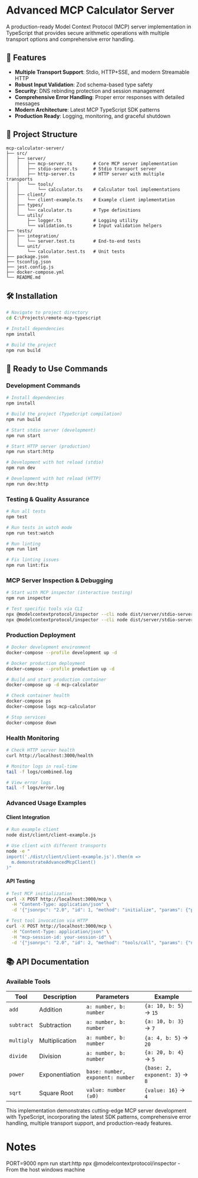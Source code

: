 # Advanced MCP Calculator Server

A production-ready Model Context Protocol (MCP) server implementation in TypeScript that provides secure arithmetic operations with multiple transport options and comprehensive error handling.

## 🚀 Features

- **Multiple Transport Support**: Stdio, HTTP+SSE, and modern Streamable HTTP
- **Robust Input Validation**: Zod schema-based type safety
- **Security**: DNS rebinding protection and session management
- **Comprehensive Error Handling**: Proper error responses with detailed messages
- **Modern Architecture**: Latest MCP TypeScript SDK patterns
- **Production Ready**: Logging, monitoring, and graceful shutdown

## 📁 Project Structure

```
mcp-calculator-server/
├── src/
│   ├── server/
│   │   ├── mcp-server.ts        # Core MCP server implementation
│   │   ├── stdio-server.ts      # Stdio transport server
│   │   ├── http-server.ts       # HTTP server with multiple transports
│   │   └── tools/
│   │       └── calculator.ts    # Calculator tool implementations
│   ├── client/
│   │   └── client-example.ts    # Example client implementation
│   ├── types/
│   │   └── calculator.ts        # Type definitions
│   └── utils/
│       ├── logger.ts            # Logging utility
│       └── validation.ts        # Input validation helpers
├── tests/
│   ├── integration/
│   │   └── server.test.ts       # End-to-end tests
│   └── unit/
│       └── calculator.test.ts   # Unit tests
├── package.json
├── tsconfig.json
├── jest.config.js
├── docker-compose.yml
└── README.md
```

## 🛠 Installation

```bash
# Navigate to project directory
cd C:\Projects\remote-mcp-typescript

# Install dependencies
npm install

# Build the project
npm run build
```

## 🚀 Ready to Use Commands

### Development Commands
```bash
# Install dependencies
npm install

# Build the project (TypeScript compilation)
npm run build

# Start stdio server (development)
npm run start

# Start HTTP server (production)
npm run start:http

# Development with hot reload (stdio)
npm run dev

# Development with hot reload (HTTP)
npm run dev:http
```

### Testing & Quality Assurance
```bash
# Run all tests
npm test

# Run tests in watch mode
npm run test:watch

# Run linting
npm run lint

# Fix linting issues
npm run lint:fix
```

### MCP Server Inspection & Debugging
```bash
# Start with MCP inspector (interactive testing)
npm run inspector

# Test specific tools via CLI
npx @modelcontextprotocol/inspector --cli node dist/server/stdio-server.js --method tools/list
npx @modelcontextprotocol/inspector --cli node dist/server/stdio-server.js --method tools/call --tool-name add --tool-arg a=10 --tool-arg b=5
```

### Production Deployment
```bash
# Docker development environment
docker-compose --profile development up -d

# Docker production deployment
docker-compose --profile production up -d

# Build and start production container
docker-compose up -d mcp-calculator

# Check container health
docker-compose ps
docker-compose logs mcp-calculator

# Stop services
docker-compose down
```

### Health Monitoring
```bash
# Check HTTP server health
curl http://localhost:3000/health

# Monitor logs in real-time
tail -f logs/combined.log

# View error logs
tail -f logs/error.log
```

### Advanced Usage Examples

#### Client Integration
```bash
# Run example client
node dist/client/client-example.js

# Use client with different transports
node -e "
import('./dist/client/client-example.js').then(m => 
  m.demonstrateAdvancedMcpClient()
)"
```

#### API Testing
```bash
# Test MCP initialization
curl -X POST http://localhost:3000/mcp \
  -H "Content-Type: application/json" \
  -d '{"jsonrpc": "2.0", "id": 1, "method": "initialize", "params": {"protocolVersion": "2024-11-05", "capabilities": {}, "clientInfo": {"name": "test-client", "version": "1.0.0"}}}'

# Test tool invocation via HTTP
curl -X POST http://localhost:3000/mcp \
  -H "Content-Type: application/json" \
  -H "mcp-session-id: your-session-id" \
  -d '{"jsonrpc": "2.0", "id": 2, "method": "tools/call", "params": {"name": "add", "arguments": {"a": 10, "b": 5}}}'
```

## 📚 API Documentation

### Available Tools

| Tool | Description | Parameters | Example |
|------|-------------|------------|---------|
| `add` | Addition | `a: number, b: number` | `{a: 10, b: 5}` → `15` |
| `subtract` | Subtraction | `a: number, b: number` | `{a: 10, b: 3}` → `7` |
| `multiply` | Multiplication | `a: number, b: number` | `{a: 4, b: 5}` → `20` |
| `divide` | Division | `a: number, b: number` | `{a: 20, b: 4}` → `5` |
| `power` | Exponentiation | `base: number, exponent: number` | `{base: 2, exponent: 3}` → `8` |
| `sqrt` | Square Root | `value: number (≥0)` | `{value: 16}` → `4` |

This implementation demonstrates cutting-edge MCP server development with TypeScript, incorporating the latest SDK patterns, comprehensive error handling, multiple transport support, and production-ready features.

# Notes
PORT=9000 npm run start:http
npx @modelcontextprotocol/inspector - From the host windows machine